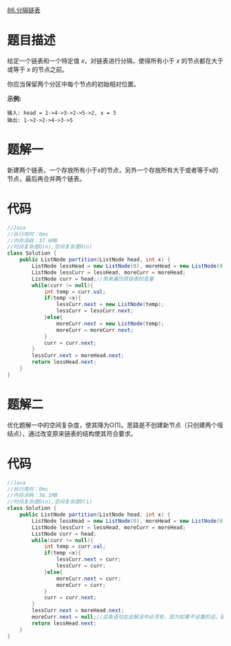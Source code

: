 [86.分隔链表](https://leetcode-cn.com/problems/partition-list/)

# 题目描述

给定一个链表和一个特定值 *x*，对链表进行分隔，使得所有小于 *x* 的节点都在大于或等于 *x* 的节点之前。

你应当保留两个分区中每个节点的初始相对位置。

**示例:**

```
输入: head = 1->4->3->2->5->2, x = 3
输出: 1->2->2->4->3->5
```

# 题解一

新建两个链表，一个存放所有小于x的节点，另外一个存放所有大于或者等于x的节点，最后再合并两个链表。

# 代码

```java
//Java
//执行用时：0ms
//内存消耗：37.6MB
//时间复杂度O(n),空间复杂度O(n)
class Solution {
    public ListNode partition(ListNode head, int x) {
        ListNode lessHead = new ListNode(0), moreHead = new ListNode(0);//分别为新建的两个链表的哑结点
        ListNode lessCurr = lessHead, moreCurr = moreHead;
        ListNode curr = head;//用来遍历原链表的变量
        while(curr != null){
            int temp = curr.val;
            if(temp <x){
                lessCurr.next = new ListNode(temp);
                lessCurr = lessCurr.next;
            }else{
                moreCurr.next = new ListNode(temp);
                moreCurr = moreCurr.next;
            }
            curr = curr.next;
        }
        lessCurr.next = moreHead.next;
        return lessHead.next;
    }
}
```

# 题解二

优化题解一中的空间复杂度，使其降为O(1)。思路是不创建新节点（只创建两个哑结点），通过改变原来链表的结构使其符合要求。

# 代码

```java
//Java
//执行用时：0ms
//内存消耗：36.1MB
//时间复杂度O(n),空间复杂度O(1)
class Solution {
    public ListNode partition(ListNode head, int x) {
        ListNode lessHead = new ListNode(0), moreHead = new ListNode(0);
        ListNode lessCurr = lessHead, moreCurr = moreHead;
        ListNode curr = head;
        while(curr != null){
            int temp = curr.val;
            if(temp <x){
                lessCurr.next = curr;
                lessCurr = curr;
            }else{
                moreCurr.next = curr;
                moreCurr = curr;
            }
            curr = curr.next;
        }
        lessCurr.next = moreHead.next;
        moreCurr.next = null;//这条语句在此解法中必须有，因为如果不设置的话，链表中可能存在环，而上一种解法则不需要这条语句，因为节点都是新创建的，默认指向null
        return lessHead.next;
    }
}
```

